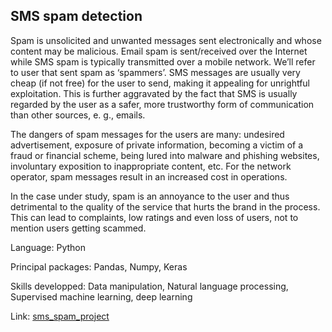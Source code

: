 ## SMS spam detection

Spam is unsolicited and unwanted messages sent electronically and whose content may be malicious. Email spam is sent/received over the Internet while SMS spam is typically transmitted over a mobile network. We’ll refer to user that sent spam as ‘spammers’. SMS messages are usually very cheap (if not free) for the user to send, making it appealing for unrightful exploitation. This is further aggravated by the fact that SMS is usually regarded by the user as a safer, more trustworthy form of communication than other sources, e. g., emails.

The dangers of spam messages for the users are many: undesired advertisement, exposure of private information, becoming a victim of a fraud or financial scheme, being lured into malware and phishing websites, involuntary exposition to inappropriate content, etc. For the network operator, spam messages result in an increased cost in operations.

In the case under study, spam is an annoyance to the user and thus detrimental to the quality of the service that hurts the brand in the process. This can lead to complaints, low ratings and even loss of users, not to mention users getting scammed.

Language: Python

Principal packages: Pandas, Numpy, Keras

Skills developped: Data manipulation, Natural language processing, Supervised machine learning, deep learning

Link: [sms_spam_project](https://github.com/petoulemonde/petoulemonde.github.io/tree/main/docs/sms_spam_project)